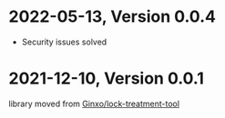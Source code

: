 # 2022-05-13, Version 0.0.4

- Security issues solved

# 2021-12-10, Version 0.0.1

library moved from [Ginxo/lock-treatment-tool](https://github.com/Ginxo/lock-treatment-tool)
